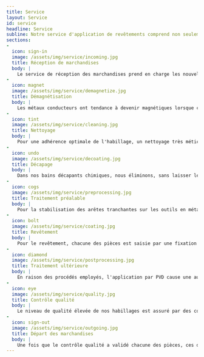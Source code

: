 ```yaml
---
title: Service
layout: Service
id: service
headline: Service
subline: Notre service d'application de revêtements comprend non seulement la séparation de couches de PVD, mais aussi nombre de prestations supplémentaires
sections:
-
  icon: sign-in
  image: /assets/img/service/incoming.jpg
  title: Réception de marchandises
  body: |
    Le service de réception des marchandises prend en charge les nouvelles commandes, en vérifie la complétude et la clarté, et détermine les opérations nécessaires. Des collaborateurs compétents et flexibles vérifient les souhaits des clients et clarifient, si nécessaire, les spécificités avec le service de production et avec nos clients. C'est ce service qui pose la base d'une réalisation rapide et irréprochable de toutes les commandes.
-
  icon: magnet
  image: /assets/img/service/demagnetize.jpg
  title: Démagnétisation
  body: |
    Les métaux conducteurs ont tendance à devenir magnétiques lorsque ceux-ci sont traités (polissage, pliage, formage...) ou tenus avec des aimants. Même après une démagnétisation effectuée sur le site du client, il peut arriver que certaines pièces, pendant le transport, se remagnétisent. La démagnétisation est particulièrement importante, notamment pour les plus petites pièces, afin de réduire leur pouvoir d'attraction sur les copeaux et la poussière, et d'éviter l'apparition de différences d'épaisseur indésirables dans l'habillage.
-
  icon: tint
  image: /assets/img/service/cleaning.jpg
  title: Nettoyage
  body: |
    Pour une adhérence optimale de l'habillage, un nettoyage très méticuleux est indispensable. Les dépôts tels que l'huile empêchent la formation d'une liaison chimique de la couche, et peuvent entraîner des éclatements. Sur nos lignes de nettoyage, entièrement automatisées et fonctionnant à ultra-sons, nous utilisons des produits nettoyants alcalins et sans HCF. Chaque ligne est dotée de sa propre station de traitement des eaux, afin d'assurer des résultats de nettoyage constants. En présence de saletés difficiles à éliminer (pâte de diamant, dépôts de plastiques, etc.), nous conseillons un nettoyage préalable au sablage humide (traitement préalable).
-
  icon: undo
  image: /assets/img/service/decoating.jpg
  title: Décapage
  body: |
    Dans nos bains décapants chimiques, nous éliminons, sans laisser le moindre résidu, les revêtements indésirables ou incorrects appliqués sur l'acier et les métaux. (Toutefois, le décapage des couches contenant du chrome, et notamment les surfaces des métaux durs, est malheureusement problématique). Les outils restent brillants et la géométrie des arêtes tranchantes reste intacte. Pour les applications décoratives, nous conseillons, après le décapage, de procéder à un polissage des pièces (ravivage), car la moindre altération de la surface peut entraîner un résultat légèrement différent au niveau des couleurs.
-
  icon: cogs
  image: /assets/img/service/preprocessing.jpg
  title: Traitement préalable
  body: |
    Pour la stabilisation des arêtes tranchantes sur les outils en métal dur soumis à des sollicitations extrêmes, ainsi que pour une préparation optimale de la surface adhésive des outils et des pièces, nous utilisons un procédé spécial de micro-sablage et de sablage mouillé. Cela concerne notamment les surfaces oxydées, contaminées et traitées par électro-érosion, ainsi que les surfaces de métaux durs avec lavages au cobalt.
-
  icon: bolt
  image: /assets/img/service/coating.jpg
  title: Revêtement
  body: |
    Pour le revêtement, chacune des pièces est saisie par une fixation adaptée et positionnée sur le carrousel (station de chargement) de manière à être parfaitement orientée vers la source de déposition. La fixation permet de définir si, et, le cas échéant, dans quel axe la pièce à revêtir tournera pendant le processus. La machine PVD est commandée par ordinateur et est automatiquement surveillée pendant toute la procédure. Lors d'une première étape, est généré un vide élevé, et les pièces sont chauffées à la température de déposition. Ensuite, les surfaces sont activées par corrosion physique. Pendant l'application du revêtement, les métaux souhaités sont vaporisés dans l'arc électrique et réagissent avec les gaz, ajoutés de manière ciblée. Le matériel vaporisé se condense sur les pièces à habiller, et il se forme une couche, fine et homogène, dans la composition souhaitée.
-
  icon: diamond
  image: /assets/img/service/postprocessing.jpg
  title: Traitement ultérieure
  body: |
    En raison des procédés employés, l'application par PVD cause une augmentation de la rugosité des surfaces. Les gouttelettes (droplets) du métal vaporisé se dépose sur la surface des pièces. Lors du traitement ultérieur, les gouttelettes sont retirées et la surface des pièces est ainsi rendue plus brillante, ce qui améliore le glissement. Lors du traitement ultérieur, diverses méthodes sont employées. Nous possédons des unités de sablage et de polissage correspondantes, ainsi qu'un personnel formé au polissage manuel.
-
  icon: eye
  image: /assets/img/service/quality.jpg
  title: Contrôle qualité
  body: |
    Le niveau de qualité élevée de nos habillages est assuré par des contrôles qualité standardisés visant à déterminer l'épaisseur de chaque couche, sa structure, sa couleur et son adhérence. À cette fin, des pièces ou outils tests sont ajoutés à chaque charge d'habillage, puis contrôlés avant la validation de la charge, sur la base des consignes de notre gestion de la qualité.
-
  icon: sign-out
  image: /assets/img/service/outgoing.jpg
  title: Départ des marchandises
  body: |
    Une fois que le contrôle qualité a validé chacune des pièces, ces dernières sont retirées de la station de chargement (manège), puis contrôlées visuellement (le cas échéant, à l'aide d'un microscope optique). Au service du départ de marchandises, un contrôle est également effectué afin de déterminer si toutes les pièces ont bien subi les étapes de traitement nécessaires préconisées par le service de réception des marchandises. Si nécessaire, les pièces ne présentant aucun défaut sont graissées, puis emballées. En règle générale, le matériel d'emballage du client est réutilisé pour le retour (le client veillera donc à choisir un emballage assurant une protection optimale à ses pièces. Cela permet également d'éviter de générer inutilement des déchets). Selon les demandes du client, soit il est informé qu'il peut venir retirer ses marchandises, soit le paquet est mis sur le canal de transport correspondant.
---
```

